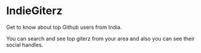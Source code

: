 # IndieGiterz

Get to know about top Github users from India.

You can search and see top giterz from your area and also you can see their social handles.